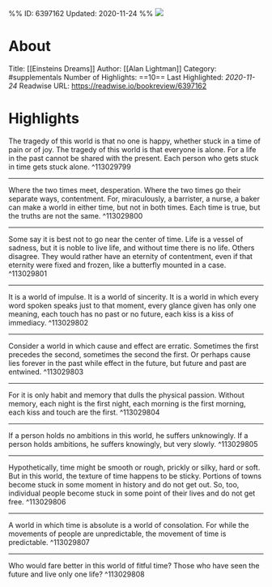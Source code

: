 %%
ID: 6397162
Updated: 2020-11-24
%%
![](https://images-na.ssl-images-amazon.com/images/I/41E83%2BNVkWL._SL500_.jpg)

# About
Title: [[Einsteins Dreams]]
Author: [[Alan Lightman]]
Category: #supplementals
Number of Highlights: ==10==
Last Highlighted: *2020-11-24*
Readwise URL: https://readwise.io/bookreview/6397162

# Highlights 
The tragedy of this world is that no one is happy, whether stuck in a time of pain or of joy. The tragedy of this world is that everyone is alone. For a life in the past cannot be shared with the present. Each person who gets stuck in time gets stuck alone.  ^113029799

---

Where the two times meet, desperation. Where the two times go their separate ways, contentment. For, miraculously, a barrister, a nurse, a baker can make a world in either time, but not in both times. Each time is true, but the truths are not the same.  ^113029800

---

Some say it is best not to go near the center of time. Life is a vessel of sadness, but it is noble to live life, and without time there is no life. Others disagree. They would rather have an eternity of contentment, even if that eternity were fixed and frozen, like a butterfly mounted in a case.  ^113029801

---

It is a world of impulse. It is a world of sincerity. It is a world in which every word spoken speaks just to that moment, every glance given has only one meaning, each touch has no past or no future, each kiss is a kiss of immediacy.  ^113029802

---

Consider a world in which cause and effect are erratic. Sometimes the first precedes the second, sometimes the second the first. Or perhaps cause lies forever in the past while effect in the future, but future and past are entwined.  ^113029803

---

For it is only habit and memory that dulls the physical passion. Without memory, each night is the first night, each morning is the first morning, each kiss and touch are the first.  ^113029804

---

If a person holds no ambitions in this world, he suffers unknowingly. If a person holds ambitions, he suffers knowingly, but very slowly.  ^113029805

---

Hypothetically, time might be smooth or rough, prickly or silky, hard or soft. But in this world, the texture of time happens to be sticky. Portions of towns become stuck in some moment in history and do not get out. So, too, individual people become stuck in some point of their lives and do not get free.  ^113029806

---

A world in which time is absolute is a world of consolation. For while the movements of people are unpredictable, the movement of time is predictable.  ^113029807

---

Who would fare better in this world of fitful time? Those who have seen the future and live only one life?  ^113029808

